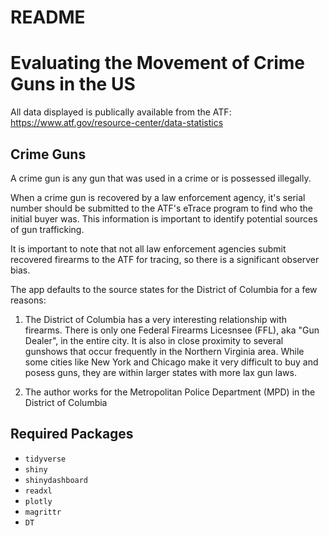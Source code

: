 README
================

Evaluating the Movement of Crime Guns in the US
===============================================

All data displayed is publically available from the ATF: <https://www.atf.gov/resource-center/data-statistics>

Crime Guns
----------

A crime gun is any gun that was used in a crime or is possessed illegally.

When a crime gun is recovered by a law enforcement agency, it's serial number should be submitted to the ATF's eTrace program to find who the initial buyer was. This information is important to identify potential sources of gun trafficking.

It is important to note that not all law enforcement agencies submit recovered firearms to the ATF for tracing, so there is a significant observer bias.

The app defaults to the source states for the District of Columbia for a few reasons:

1.  The District of Columbia has a very interesting relationship with firearms. There is only one Federal Firearms Licesnsee (FFL), aka "Gun Dealer", in the entire city. It is also in close proximity to several gunshows that occur frequently in the Northern Virginia area. While some cities like New York and Chicago make it very difficult to buy and posess guns, they are within larger states with more lax gun laws.

2.  The author works for the Metropolitan Police Department (MPD) in the District of Columbia

Required Packages
-----------------

-   `tidyverse`
-   `shiny`
-   `shinydashboard`
-   `readxl`
-   `plotly`
-   `magrittr`
-   `DT`
